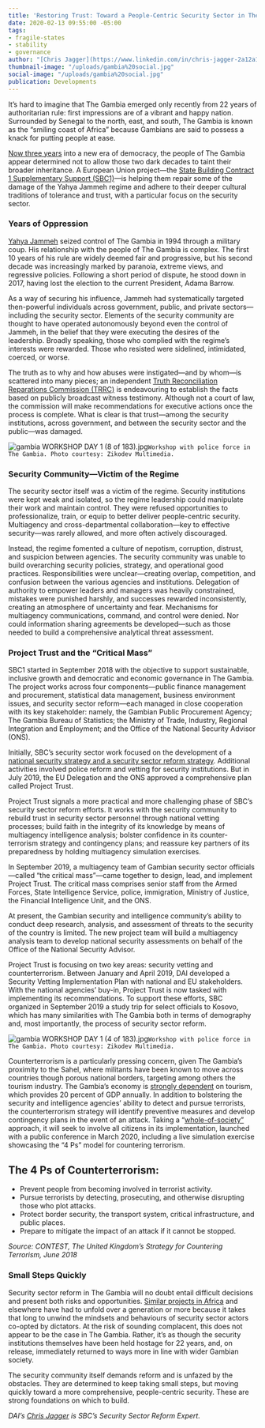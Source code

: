 ```yaml
---
title: 'Restoring Trust: Toward a People-Centric Security Sector in The Gambia'
date: 2020-02-13 09:55:00 -05:00
tags:
- fragile-states
- stability
- governance
author: "[Chris Jagger](https://www.linkedin.com/in/chris-jagger-2a12a130/)"
thumbnail-image: "/uploads/gambia%20social.jpg"
social-image: "/uploads/gambia%20social.jpg"
publication: Developments
---
```


It’s hard to imagine that The Gambia emerged only recently from 22 years of authoritarian rule: first impressions are of a vibrant and happy nation. Surrounded by Senegal to the north, east, and south, The Gambia is known as the “smiling coast of Africa” because Gambians are said to possess a knack for putting people at ease. 

[Now three years](https://www.csmonitor.com/World/Africa/2019/1002/Letter-from-Gambia-After-22-year-regime-We-need-the-truth) into a new era of democracy, the people of The Gambia appear determined not to allow those two dark decades to taint their broader inheritance. A European Union project—the [State Building Contract 1 Supplementary Support (SBC1)](https://www.dai.com/our-work/projects/the-gambia-state-building-contract-1-complementary-support-sbc1-cs)—is helping them repair some of the damage of the Yahya Jammeh regime and adhere to their deeper cultural traditions of tolerance and trust, with a particular focus on the security sector.





### Years of Oppression 

[Yahya Jammeh](https://en.wikipedia.org/wiki/Yahya_Jammeh) seized control of The Gambia in 1994 through a military coup. His relationship with the people of The Gambia is complex. The first 10 years of his rule are widely deemed fair and progressive, but his second decade was increasingly marked by paranoia, extreme views, and regressive policies. Following a short period of dispute, he stood down in 2017, having lost the election to the current President, Adama Barrow. 

As a way of securing his influence, Jammeh had systematically targeted then-powerful individuals across government, public, and private sectors—including the security sector. Elements of the security community are thought to have operated autonomously beyond even the control of Jammeh, in the belief that they were executing the desires of the leadership. Broadly speaking, those who complied with the regime’s interests were rewarded. Those who resisted were sidelined, intimidated, coerced, or worse. 

The truth as to why and how abuses were instigated—and by whom—is scattered into many pieces; an independent [Truth Reconciliation Reparations Commission (TRRC)](https://en.wikipedia.org/wiki/Truth,_Reconciliation_and_Reparations_Commission) is endeavouring to establish the facts based on publicly broadcast witness testimony. Although not a court of law, the commission will make recommendations for executive actions once the process is complete. What is clear is that trust—among the security institutions, across government, and between the security sector and the public—was damaged. 

![gambia WORKSHOP DAY 1 (8 of 183).jpg](/uploads/gambia%20WORKSHOP%20DAY%201%20(8%20of%20183).jpg)`Workshop with police force in The Gambia. Photo courtesy: Zikodev Multimedia.`

### Security Community—Victim of the Regime

The security sector itself was a victim of the regime. Security institutions were kept weak and isolated, so the regime leadership could manipulate their work and maintain control. They were refused opportunities to professionalize, train, or equip to better deliver people-centric security. Multiagency and cross-departmental collaboration—key to effective security—was rarely allowed, and more often actively discouraged. 

Instead, the regime fomented a culture of nepotism, corruption, distrust, and suspicion between agencies. The security community was unable to build overarching security policies, strategy, and operational good practices. Responsibilities were unclear—creating overlap, competition, and confusion between the various agencies and institutions. Delegation of authority to empower leaders and managers was heavily constrained, mistakes were punished harshly, and successes rewarded inconsistently, creating an atmosphere of uncertainty and fear. Mechanisms for multiagency communications, command, and control were denied. Nor could information sharing agreements be developed—such as those needed to build a comprehensive analytical threat assessment.   

### Project Trust and the “Critical Mass”

SBC1 started in September 2018 with the objective to support sustainable, inclusive growth and democratic and economic governance in The Gambia. The project works across four components—public finance management and procurement, statistical data management, business environment issues, and security sector reform—each managed in close cooperation with its key stakeholder: namely, the Gambian Public Procurement Agency; The Gambia Bureau of Statistics; the Ministry of Trade, Industry, Regional Integration and Employment; and the Office of the National Security Advisor (ONS).

Initially, SBC’s security sector work focused on the development of a [national security strategy and a security sector reform strategy](http://www.trrc.gm/). Additional activities involved police reform and vetting for security institutions. But in July 2019, the EU Delegation and the ONS approved a comprehensive plan called Project Trust. 

Project Trust signals a more practical and more challenging phase of SBC’s security sector reform efforts. It works with the security community to rebuild trust in security sector personnel through national vetting processes; build faith in the integrity of its knowledge by means of multiagency intelligence analysis; bolster confidence in its counter-terrorism strategy and contingency plans; and reassure key partners of its preparedness by holding multiagency simulation exercises.
 
In September 2019, a multiagency team of Gambian security sector officials—called “the critical mass”—came together to design, lead, and implement Project Trust. The critical mass comprises senior staff from the Armed Forces, State Intelligence Service, police, immigration, Ministry of Justice, the Financial Intelligence Unit, and the ONS. 

At present, the Gambian security and intelligence community’s ability to conduct deep research, analysis, and assessment of threats to the security of the country is limited. The new project team will build a multiagency analysis team to develop national security assessments on behalf of the Office of the National Security Advisor.

Project Trust is focusing on two key areas: security vetting and counterterrorism. Between January and April 2019, DAI developed a Security Vetting Implementation Plan with national and EU stakeholders. With the national agencies’ buy-in, Project Trust is now tasked with implementing its recommendations. To support these efforts, SBC organized in September 2019 a study trip for select officials to Kosovo, which has many similarities with The Gambia both in terms of demography and, most importantly, the process of security sector reform. 

![gambia WORKSHOP DAY 1 (4 of 183).jpg](/uploads/gambia%20WORKSHOP%20DAY%201%20(4%20of%20183).jpg)`Workshop with police force in The Gambia. Photo courtesy: Zikodev Multimedia.`

Counterterrorism is a particularly pressing concern, given The Gambia’s proximity to the Sahel, where militants have been known to move across countries though porous national borders, targeting among others the tourism industry. The Gambia’s economy is [strongly dependent](https://www.trade.gov/export-solutions) on tourism, which provides 20 percent of GDP annually. 
In addition to bolstering the security and intelligence agencies’ ability to detect and pursue terrorists, the counterterrorism strategy will identify preventive measures and develop contingency plans in the event of an attack. Taking a “[whole-of-society”](https://eur-lex.europa.eu/legal-content/EN/TXT/PDF/?uri=CELEX:52007DC0643&from=EN) approach, it will seek to involve all citizens in its implementation, launched with a public conference in March 2020, including a live simulation exercise showcasing the “4 Ps” model for countering terrorism. 

<aside>
 <h2>The 4 Ps of Counterterrorism:</h2>
 <ul>
 <li>Prevent people from becoming involved in terrorist activity.</li>
 <li>Pursue terrorists by detecting, prosecuting, and otherwise disrupting those who plot attacks.</li>
 <li>Protect border security, the transport system, critical infrastructure, and public places.</li>
 <li>Prepare to mitigate the impact of an attack if it cannot be stopped.</li>
 </ul>
 <p>
 <em>Source: CONTEST, The United Kingdom’s Strategy for Countering Terrorism, June 2018</em>
 </p>
</aside>

### Small Steps Quickly 

Security sector reform in The Gambia will no doubt entail difficult decisions and present both risks and opportunities. [Similar projects in Africa](https://issat.dcaf.ch/mkd/Learn/Resource-Library/Books/Governance-in-Post-Conflict-Societies-Rebuilding-Fragile-States) and elsewhere have had to unfold over a generation or more because it takes that long to unwind the mindsets and behaviours of security sector actors co-opted by dictators. At the risk of sounding complacent, this does not appear to be the case in The Gambia. Rather, it’s as though the security institutions themselves have been held hostage for 22 years, and, on release, immediately returned to ways more in line with wider Gambian society.  

The security community itself demands reform and is unfazed by the obstacles. They are determined to keep taking small steps, but moving quickly toward a more comprehensive, people-centric security. These are strong foundations on which to build.

*DAI’s [Chris Jagger](https://www.linkedin.com/in/chris-jagger-2a12a130/) is SBC’s Security Sector Reform Expert.*